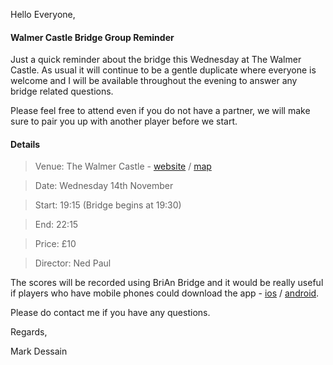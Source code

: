 Hello Everyone,

####  Walmer Castle Bridge Group Reminder

Just a quick reminder about the bridge this Wednesday at The Walmer Castle. As usual it will continue to be a gentle duplicate where everyone is welcome and I will be available throughout the evening to answer any bridge related questions.

Please feel free to attend even if you do not have a partner, we will make sure to pair you up with another player before we start.

#### Details

> Venue: The Walmer Castle - [website](https://www.walmercastlenottinghill.co.uk/) / [map](https://goo.gl/maps/QcMgQpUAovE2)

> Date: Wednesday 14th November

> Start: 19:15 (Bridge begins at 19:30)

> End: 22:15

> Price: &pound;10

> Director: Ned Paul

The scores will be recorded using BriAn Bridge and it would be really useful if players who have mobile phones could download the app - [ios](https://itunes.apple.com/gb/app/free-brian-bridge-client/id576769349?mt=8) / [android](https://play.google.com/store/apps/details?id=freebrian.com&hl=en_GB).

Please do contact me if you have any questions.

Regards,

Mark Dessain
